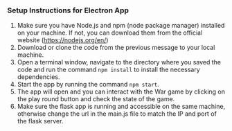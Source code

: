 ### Setup Instructions for Electron App
1. Make sure you have Node.js and npm (node package manager) installed on your machine. If not, you can download them from the official website (https://nodejs.org/en/)
2. Download or clone the code from the previous message to your local machine.
3. Open a terminal window, navigate to the directory where you saved the code and run the command `npm install` to install the necessary dependencies.
4. Start the app by running the command `npm start`.
5. The app will open and you can interact with the War game by clicking on the play round button and check the state of the game.
6. Make sure the flask app is running and accessible on the same machine, otherwise change the url in the main.js file to match the IP and port of the flask server.
